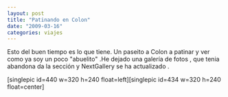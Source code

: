 ```yaml
---
layout: post
title: "Patinando en Colon"
date: "2009-03-16"
categories: viajes
---
```


Esto del buen tiempo es lo que tiene. Un paseito a Colon a patinar y ver como ya soy un poco "abuelito" .He dejado una galería de fotos , que tenia abandona da la sección y NextGallery se ha actualizado .

\[singlepic id=440 w=320 h=240 float=left\]\[singlepic id=434 w=320 h=240 float=center\]
